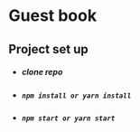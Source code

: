 # Guest book

## Project set up

- ##### clone repo
- ##### `npm install or yarn install`
- ##### `npm start or yarn start`